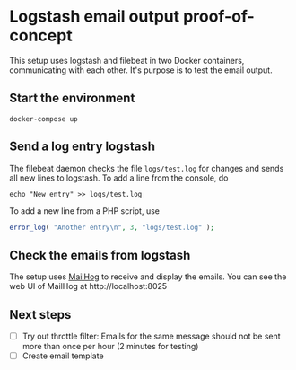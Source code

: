 # Logstash email output proof-of-concept

This setup uses logstash and filebeat in two Docker containers, communicating with each other. It's purpose is to test the email output.

## Start the environment

    docker-compose up

## Send a log entry logstash

The filebeat daemon checks the file `logs/test.log` for changes and sends all new lines to logstash. To add a line from the console, do

    echo "New entry" >> logs/test.log

To add a new line from a PHP script, use

```php
error_log( "Another entry\n", 3, "logs/test.log" );
```

## Check the emails from logstash

The setup uses [MailHog](https://github.com/mailhog/MailHog) to receive and display the emails. You can see the web UI of MailHog at http://localhost:8025

## Next steps

- [ ] Try out throttle filter: Emails for the same message should not be sent more than once per hour (2 minutes for testing)
- [ ] Create email template
